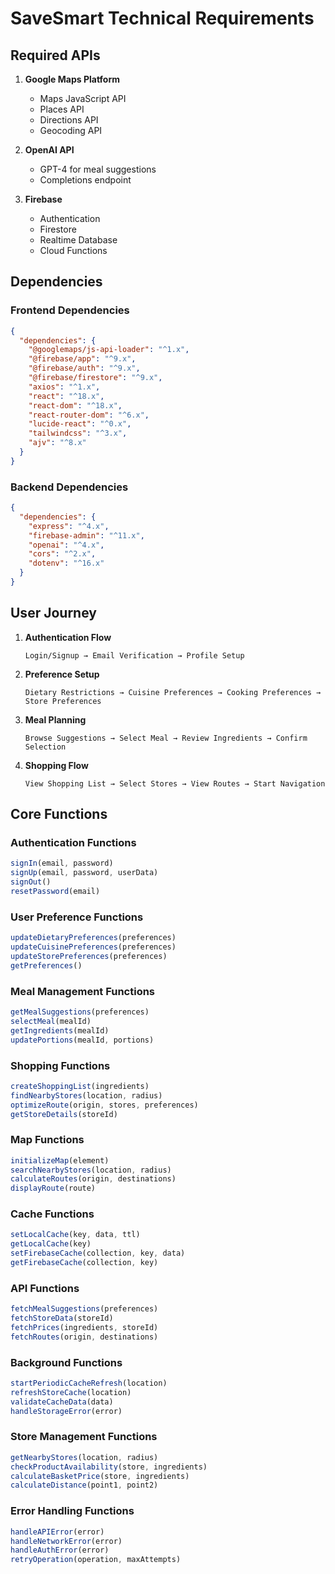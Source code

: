 # SaveSmart Technical Requirements

## Required APIs

1. **Google Maps Platform**
   - Maps JavaScript API
   - Places API
   - Directions API
   - Geocoding API

2. **OpenAI API**
   - GPT-4 for meal suggestions
   - Completions endpoint

3. **Firebase**
   - Authentication
   - Firestore
   - Realtime Database
   - Cloud Functions

## Dependencies

### Frontend Dependencies
```json
{
  "dependencies": {
    "@googlemaps/js-api-loader": "^1.x",
    "@firebase/app": "^9.x",
    "@firebase/auth": "^9.x",
    "@firebase/firestore": "^9.x",
    "axios": "^1.x",
    "react": "^18.x",
    "react-dom": "^18.x",
    "react-router-dom": "^6.x",
    "lucide-react": "^0.x",
    "tailwindcss": "^3.x",
    "ajv": "^8.x"
  }
}
```

### Backend Dependencies
```json
{
  "dependencies": {
    "express": "^4.x",
    "firebase-admin": "^11.x",
    "openai": "^4.x",
    "cors": "^2.x",
    "dotenv": "^16.x"
  }
}
```

## User Journey

1. **Authentication Flow**
   ```
   Login/Signup → Email Verification → Profile Setup
   ```

2. **Preference Setup**
   ```
   Dietary Restrictions → Cuisine Preferences → Cooking Preferences → Store Preferences
   ```

3. **Meal Planning**
   ```
   Browse Suggestions → Select Meal → Review Ingredients → Confirm Selection
   ```

4. **Shopping Flow**
   ```
   View Shopping List → Select Stores → View Routes → Start Navigation
   ```

## Core Functions

### Authentication Functions
```javascript
signIn(email, password)
signUp(email, password, userData)
signOut()
resetPassword(email)
```

### User Preference Functions
```javascript
updateDietaryPreferences(preferences)
updateCuisinePreferences(preferences)
updateStorePreferences(preferences)
getPreferences()
```

### Meal Management Functions
```javascript
getMealSuggestions(preferences)
selectMeal(mealId)
getIngredients(mealId)
updatePortions(mealId, portions)
```

### Shopping Functions
```javascript
createShoppingList(ingredients)
findNearbyStores(location, radius)
optimizeRoute(origin, stores, preferences)
getStoreDetails(storeId)
```

### Map Functions
```javascript
initializeMap(element)
searchNearbyStores(location, radius)
calculateRoutes(origin, destinations)
displayRoute(route)
```

### Cache Functions
```javascript
setLocalCache(key, data, ttl)
getLocalCache(key)
setFirebaseCache(collection, key, data)
getFirebaseCache(collection, key)
```

### API Functions
```javascript
fetchMealSuggestions(preferences)
fetchStoreData(storeId)
fetchPrices(ingredients, storeId)
fetchRoutes(origin, destinations)
```

### Background Functions
```javascript
startPeriodicCacheRefresh(location)
refreshStoreCache(location)
validateCacheData(data)
handleStorageError(error)
```

### Store Management Functions
```javascript
getNearbyStores(location, radius)
checkProductAvailability(store, ingredients)
calculateBasketPrice(store, ingredients)
calculateDistance(point1, point2)
```

### Error Handling Functions
```javascript
handleAPIError(error)
handleNetworkError(error)
handleAuthError(error)
retryOperation(operation, maxAttempts)
```
